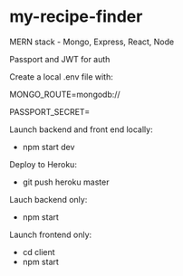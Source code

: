# my-recipe-finder

MERN stack - Mongo, Express, React, Node

Passport and JWT for auth

Create a local .env file with:

MONGO_ROUTE=mongodb://

PASSPORT_SECRET=

Launch backend and front end locally:

- npm start dev

Deploy to Heroku:

- git push heroku master

Lauch backend only:

- npm start

Launch frontend only:

- cd client
- npm start

